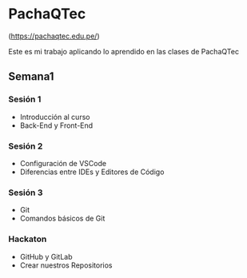# PachaQTec
 
(https://pachaqtec.edu.pe/)

Este es mi trabajo aplicando lo aprendido en las clases de PachaQTec

## Semana1
### Sesión 1
- Introducción al curso
- Back-End y Front-End
###  Sesión 2
- Configuración de VSCode
- Diferencias entre IDEs y Editores de Código
###  Sesión 3
- Git
- Comandos básicos de Git
###  Hackaton
- GitHub y GitLab
- Crear nuestros Repositorios

